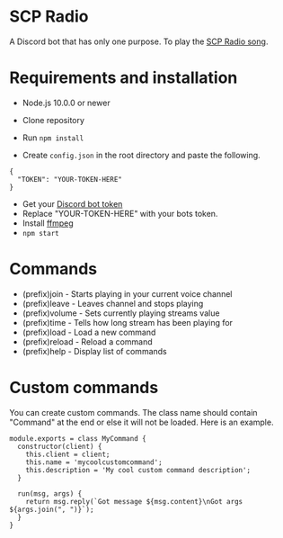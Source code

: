 # SCP Radio
A Discord bot that has only one purpose. To play the [SCP Radio song](https://www.youtube.com/watch?v=SuKH17fNTEY).

# Requirements and installation
- Node.js 10.0.0 or newer

- Clone repository
- Run `npm install`
- Create `config.json` in the root directory and paste the following.
```
{
  "TOKEN": "YOUR-TOKEN-HERE"
}
```
- Get your [Discord bot token](https://discordapp.com/developers/applications/)
- Replace "YOUR-TOKEN-HERE" with your bots token.
- Install [ffmpeg](https://ffmpeg.org/download.html)
- `npm start`

# Commands
- (prefix)join - Starts playing in your current voice channel
- (prefix)leave - Leaves channel and stops playing
- (prefix)volume <value> - Sets currently playing streams value
- (prefix)time - Tells how long stream has been playing for
- (prefix)load - Load a new command
- (prefix)reload - Reload a command
- (prefix)help - Display list of commands

# Custom commands
You can create custom commands. The class name should contain "Command" at the end or else it will not be loaded. Here is an example.
```
module.exports = class MyCommand {
  constructor(client) {
    this.client = client;
    this.name = 'mycoolcustomcommand';
    this.description = 'My cool custom command description';
  }

  run(msg, args) {
    return msg.reply(`Got message ${msg.content}\nGot args ${args.join(", ")}`);
  }
}
```